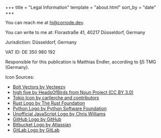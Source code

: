+++
title = "Legal Information"
template = "about.html"
sort_by = "date"
+++

You can reach me at hi@corrode.dev.

You can write to me at: Florastraße 41, 40217 Düsseldorf, Germany

Jurisdiction: Düsseldorf, Germany

VAT ID: DE 350 980 192

Responsible for this publication is Matthias Endler, according to §5 TMG (Germany).

<div>
    Icon Sources:
    <ul>
    <li><a href="https://www.vecteezy.com/free-vector/bolt" target="_blank" rel="nofollow">Bolt Vectors by Vecteezy</a></li>
    <li><a href="https://thenounproject.com/browse/icons/term/high-five/" target="_blank" rel="nofollow">high five by HeadsOfBirds from Noun Project (CC BY 3.0)</a></li>
    <li><a href="https://tokio.rs/" target="_blank" rel="nofollow">Tokio Icon by carllerche and contributors</a></li>
    <li><a href="https://www.rust-lang.org/" target="_blank" rel="nofollow">Rust Logo by The Rust Foundation</a></li>
    <li><a href="https://www.python.org/community/logos/" target="_blank" rel="nofollow">Python Logo by Python Software Foundation</a></li>
    <li><a href="https://github.com/voodootikigod/logo.js" target="_blank" rel="nofollow">Unofficial JavaScript Logo by Chris Williams</a></li>
    <li><a href="https://github.com/logos" target="_blank" rel="nofollow">GitHub Logo by GitHub</a></li>
    <li><a href="https://bitbucket.org/product" target="_blank" rel="nofollow">Bitbucket Logo by Atlassian</a></li>
    <li><a href="https://about.gitlab.com/press/" target="_blank" rel="nofollow">GitLab Logo by GitLab</a></li>
    </ul>
</div>
